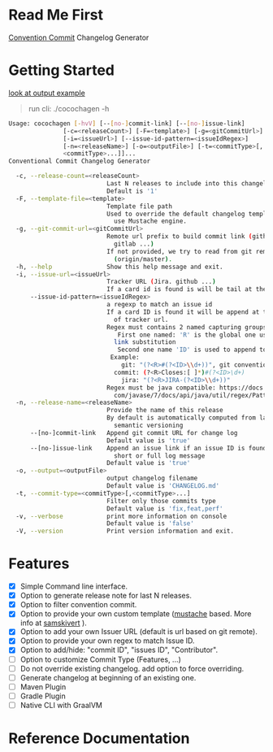 # Read Me First
[Convention Commit](https://www.conventionalcommits.org/) Changelog Generator

# Getting Started

[look at output example](examples/CHANGELOG-from-last-tag.md)

> run cli: ./cocochagen -h

```bash
Usage: cocochagen [-hvV] [--[no-]commit-link] [--[no-]issue-link]
               [-c=<releaseCount>] [-F=<template>] [-g=<gitCommitUrl>]
               [-i=<issueUrl>] [--issue-id-pattern=<issueIdRegex>]
               [-n=<releaseName>] [-o=<outputFile>] [-t=<commitType>[,
               <commitType>...]]...
Conventional Commit Changelog Generator

  -c, --release-count=<releaseCount>
                           Last N releases to include into this changelog.
                           Default is '1'
  -F, --template-file=<template>
                           Template file path
                           Used to override the default changelog template. We
                             use Mustache engine.
  -g, --git-commit-url=<gitCommitUrl>
                           Remote url prefix to build commit link (github,
                             gitlab ...)
                           If not provided, we try to read from git remote
                             (origin/master).
  -h, --help               Show this help message and exit.
  -i, --issue-url=<issueUrl>
                           Tracker URL (Jira. github ...)
                           If a card id is found is will be tail at the end
      --issue-id-pattern=<issueIdRegex>
                           a regexp to match an issue id
                           If a card ID is found it will be append at the end
                             of tracker url.
                           Regex must contains 2 named capturing groups:
                              First one named: 'R' is the global one used for
                             link substitution
                              Second one name 'ID' is used to append to issueUrl
                            Example:
                               git: "(?<R>#(?<ID>\\d+))", git conventional
                             commit: (?<R>Closes:[ ]*)#(?<ID>\d+)
                               jira: "(?<R>JIRA-(?<ID>\\d+))"
                           Regex must be java compatible: https://docs.oracle.
                             com/javase/7/docs/api/java/util/regex/Pattern.html
  -n, --release-name=<releaseName>
                           Provide the name of this release
                           By default is automatically computed from last tag if you follow
                             semantic versioning
      --[no-]commit-link   Append git commit URL for change log
                           Default value is 'true'
      --[no-]issue-link    Append an issue link if an issue ID is found into
                             short or full log message
                           Default value is 'true'
  -o, --output=<outputFile>
                           output changelog filename
                           Default value is 'CHANGELOG.md'
  -t, --commit-type=<commitType>[,<commitType>...]
                           Filter only those commits type
                           Default value is 'fix,feat,perf'
  -v, --verbose            print more information on console
                           Default value is 'false'
  -V, --version            Print version information and exit.
```

# Features

- [x] Simple Command line interface.
- [x] Option to generate release note for last N releases.
- [x] Option to filter convention commit.
- [x] Option to provide your own custom template ([mustache](https://mustache.github.io/) based. More info at [samskivert](https://github.com/samskivert/jmustache) ).
- [x] Option to add your own Issuer URL (default is url based on git remote).
- [x] Option to provide your own regex to match Issue ID.
- [x] Option to add/hide: "commit ID", "issues ID", "Contributor".
- [ ] Option to customize Commit Type (Features, ...)
- [ ] Do not override existing changelog. add option to force overriding.
- [ ] Generate changelog at beginning of an existing one.
- [ ] Maven Plugin
- [ ] Gradle Plugin
- [ ] Native CLI with GraalVM

# Reference Documentation

